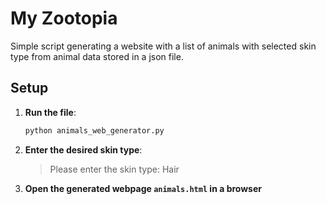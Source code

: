 # My Zootopia

Simple script generating a website with a list of animals with selected skin type from animal data stored in a json file.

## Setup

1. **Run the file**:
   ```bash
   python animals_web_generator.py
   ```
   
2. **Enter the desired skin type**:
   >   Please enter the skin type: Hair

3. **Open the generated webpage `animals.html` in a browser**

 


